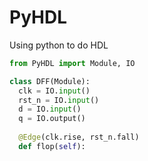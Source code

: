 # PyHDL
Using python to do HDL

```python
from PyHDL import Module, IO

class DFF(Module):
  clk = IO.input()
  rst_n = IO.input()
  d = IO.input()
  q = IO.output()
  
  @Edge(clk.rise, rst_n.fall)
  def flop(self):
   
```
